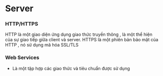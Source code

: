 # Server
  
### HTTP/HTTPS
HTTP là một giao diện ứng dụng giao thức truyền thông , là một thể hiện của sự giao tiếp giữa client và server.
HTTPS là một phiên bản bảo mật của HTTP , nó sử dụng mã hóa SSL/TLS

### Web Services 
- Là một tập hợp các giao thức  và tiêu chuẩn được sử dụng 